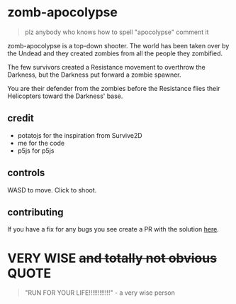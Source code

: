 # zomb-apocolypse
> plz anybody who knows how to spell "apocolypse" comment it 

zomb-apocolypse is a top-down shooter. The world has been taken over by the Undead and they created zombies from all the people they zombified.

The few survivors created a Resistance movement to overthrow the Darkness, but the Darkness put forward a zombie spawner.

You are their defender from the zombies before the Resistance flies their Helicopters toward the Darkness' base.

## credit
- potatojs for the inspiration from Survive2D
- me for the code
- p5js for p5js

## controls
WASD to move. Click to shoot.

## contributing
If you have a fix for any bugs you see create a PR with the solution [here](https://github.com/kewlamogh/zomb-apocolypse).

# VERY WISE ~~and totally not obvious~~ QUOTE
> "RUN FOR YOUR LIFE!!!!!!!!!!!!" - a very wise person